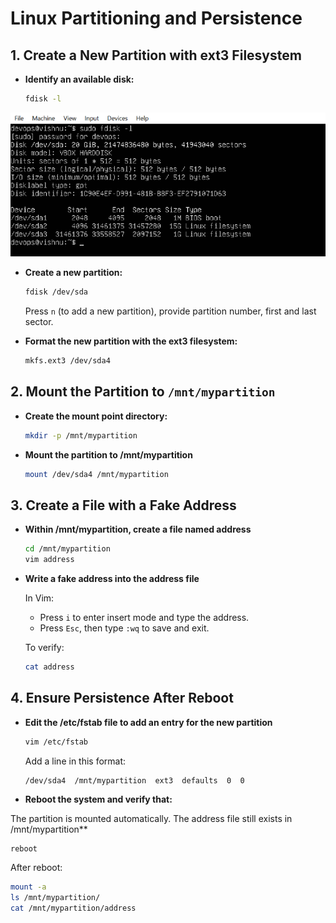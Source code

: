 # Linux Partitioning and Persistence

## 1. Create a New Partition with ext3 Filesystem

- **Identify an available disk:**
  ```bash
  fdisk -l
  ```
![image alt](https://github.com/vishnuraj96/DevOps_course/blob/1a60b80f809e192d6c008094cd3112a505d797eb/image/Picture1.png)
  
- **Create a new partition:**
  ```bash
  fdisk /dev/sda
  ```

  Press `n` (to add a new partition), provide partition number, first and last sector.

- **Format the new partition with the ext3 filesystem:**
  ```bash
  mkfs.ext3 /dev/sda4
  ```

## 2. Mount the Partition to `/mnt/mypartition`

- **Create the mount point directory:**
  ```bash
  mkdir -p /mnt/mypartition
  ```

- **Mount the partition to /mnt/mypartition**
  ```bash
  mount /dev/sda4 /mnt/mypartition
  ```

## 3. Create a File with a Fake Address

- **Within /mnt/mypartition, create a file named address**
  ```bash
  cd /mnt/mypartition
  vim address
  ```

- **Write a fake address into the address file**

  In Vim:
  - Press `i` to enter insert mode and type the address.
  - Press `Esc`, then type `:wq` to save and exit.

  To verify:
  ```bash
  cat address
  ```

## 4. Ensure Persistence After Reboot

- **Edit the /etc/fstab file to add an entry for the new partition**
  ```bash
  vim /etc/fstab
  ```

  Add a line in this format:
  ```
  /dev/sda4  /mnt/mypartition  ext3  defaults  0  0
  ```

- **Reboot the system and verify that:**

The partition is mounted automatically.
The address file still exists in /mnt/mypartition**
  ```bash
  reboot
  ```

  After reboot:
  ```bash
  mount -a
  ls /mnt/mypartition/
  cat /mnt/mypartition/address
  ```


